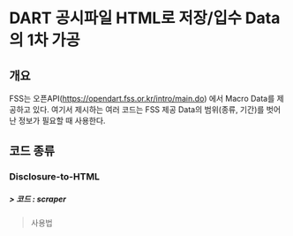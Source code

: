 # DART 공시파일 HTML로 저장/입수 Data의 1차 가공
## 개요
FSS는 오픈API(https://opendart.fss.or.kr/intro/main.do) 에서 Macro Data를 제공하고 있다. 여기서 제시하는 여러 코드는 FSS 제공 Data의 범위(종류, 기간)를 벗어난 정보가 필요할 때 사용한다.  

## 코드 종류
### Disclosure-to-HTML
##### > 코드 : scraper
> 사용법
